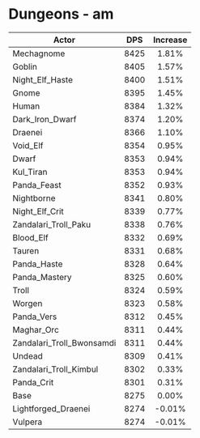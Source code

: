 # Dungeons - am
| Actor | DPS | Increase |
|---|:---:|:---:|
|Mechagnome|8425|1.81%|
|Goblin|8405|1.57%|
|Night_Elf_Haste|8400|1.51%|
|Gnome|8395|1.45%|
|Human|8384|1.32%|
|Dark_Iron_Dwarf|8374|1.20%|
|Draenei|8366|1.10%|
|Void_Elf|8354|0.95%|
|Dwarf|8353|0.94%|
|Kul_Tiran|8353|0.94%|
|Panda_Feast|8352|0.93%|
|Nightborne|8341|0.80%|
|Night_Elf_Crit|8339|0.77%|
|Zandalari_Troll_Paku|8338|0.76%|
|Blood_Elf|8332|0.69%|
|Tauren|8331|0.68%|
|Panda_Haste|8328|0.64%|
|Panda_Mastery|8325|0.60%|
|Troll|8324|0.59%|
|Worgen|8323|0.58%|
|Panda_Vers|8312|0.45%|
|Maghar_Orc|8311|0.44%|
|Zandalari_Troll_Bwonsamdi|8311|0.44%|
|Undead|8309|0.41%|
|Zandalari_Troll_Kimbul|8302|0.33%|
|Panda_Crit|8301|0.31%|
|Base|8275|0.00%|
|Lightforged_Draenei|8274|-0.01%|
|Vulpera|8274|-0.01%|
